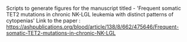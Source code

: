# 
Scripts to generate figures for the manuscript titled - 'Frequent somatic TET2 mutations in chronic NK-LGL leukemia with distinct patterns of cytopenias' 
Link to the paper : https://ashpublications.org/blood/article/138/8/662/475646/Frequent-somatic-TET2-mutations-in-chronic-NK-LGL
 
